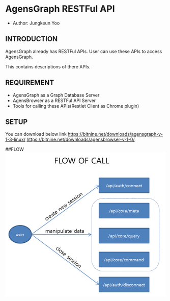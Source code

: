 # AgensGraph RESTFul API
- Author: Jungkeun Yoo
## INTRODUCTION
AgensGraph already has RESTFul APIs. 
User can use these APIs to access AgensGraph.  

This contains descriptions of there APIs.

## REQUIREMENT
* AgensGraph as a Graph Database Server
* AgensBrowser as a RESTFul API Server
* Tools for calling these APIs(Restlet Client as Chrome plugin)

## SETUP
You can download below link
https://bitnine.net/downloads/agensgraph-v-1-3-linux/
https://bitnine.net/downloads/agensbrowser-v-1-0/

##FLOW
![flow_of_call](flow_of_call.png)
